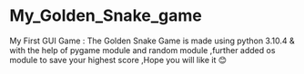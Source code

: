 # My_Golden_Snake_game
My First GUI Game : The Golden Snake Game is made using python 3.10.4 &amp; with the help of pygame module and random module ,further added os module to save your highest score ,Hope you will like it 😊

